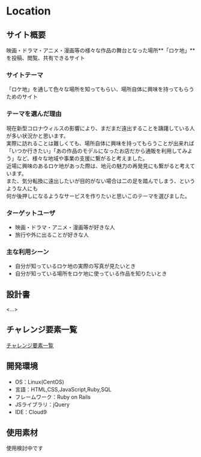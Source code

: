 # Location

## サイト概要
映画・ドラマ・アニメ・漫画等の様々な作品の舞台となった場所**「ロケ地」**を投稿、閲覧、共有できるサイト

### サイトテーマ
「ロケ地」を通して色々な場所を知ってもらい、場所自体に興味を持ってもらうためのサイト

### テーマを選んだ理由
現在新型コロナウィルスの影響により、まだまだ遠出することを躊躇している人が多い状況かと思います。  
実際に訪れることは難しくても、場所自体に興味を持ってもらうことが出来れば  
「いつか行きたい」「あの作品のモデルになったお店だから通販を利用してみよう」など、様々な地域や事業の支援に繋がると考えました。  
近場に興味のあるロケ地があった際は、地元の魅力の再発見にも繋がると考えています。  
また、気分転換に遠出したいが目的がない場合は二の足を踏んでしまう、というような人にも  
何か後押しになるようなサービスを作りたいと思いこのテーマを選びました。  

### ターゲットユーザ
- 映画・ドラマ・アニメ・漫画等が好きな人  
- 旅行や外に出ることが好きな人

### 主な利用シーン
- 自分が知っているロケ地の実際の写真が見たいとき  
- 自分が知っている場所をロケ地に使っている作品を知りたいとき

## 設計書
<...>

## チャレンジ要素一覧
[チャレンジ要素一覧](<https://docs.google.com/spreadsheets/d/1E4Quehglf9PxM1XTE-ft2X5-hJ5dmoJhsI-UJlgzVmY/edit#gid=0>)

## 開発環境
- OS：Linux(CentOS)
- 言語：HTML,CSS,JavaScript,Ruby,SQL
- フレームワーク：Ruby on Rails
- JSライブラリ：jQuery
- IDE：Cloud9

## 使用素材
使用検討中です